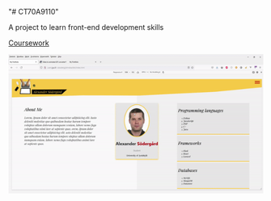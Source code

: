 "# CT70A9110" 

A project to learn front-end development skills

[Coursework](https://alsoderg90.github.io/CT70A9110/)


![Example](https://github.com/alsoderg90/CT70A9110/blob/main/demo.gif)